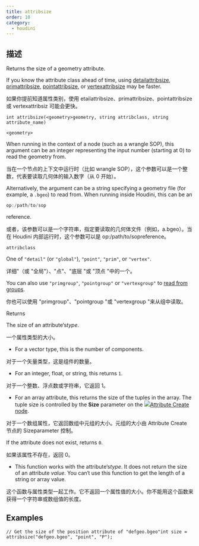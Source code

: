 ```yaml
---
title: attribsize
order: 10
category:
  - houdini
---
```

    
## 描述

Returns the size of a geometry attribute.

If you know the attribute class ahead of time, using
[detailattribsize](detailattribsize.html "Returns the size of a geometry
detail attribute."), [primattribsize](primattribsize.html "Returns the size of
a geometry prim attribute."), [pointattribsize](pointattribsize.html "Returns
the size of a geometry point attribute."), or
[vertexattribsize](vertexattribsize.html "Returns the size of a geometry
vertex attribute.") may be faster.

如果你提前知道属性类别，使用 etailattribsize、primattribsize、pointattribsize 或 vertexattribsiz 可能会更快。

`int attribsize(<geometry>geometry, string attribclass, string attribute_name)`

`<geometry>`

When running in the context of a node (such as a wrangle SOP), this argument
can be an integer representing the input number (starting at 0) to read the
geometry from.

当在一个节点的上下文中运行时（比如 wrangle SOP），这个参数可以是一个整数，代表要读取几何体的输入数字（从 0 开始）。

Alternatively, the argument can be a string specifying a geometry file (for
example, a `.bgeo`) to read from. When running inside Houdini, this can be an

```c
op:/path/to/sop
```

reference.

或者，该参数可以是一个字符串，指定要读取的几何体文件（例如，a.bgeo）。当在 Houdini 内部运行时，这个参数可以是 op:/path/to/sopreference。

`attribclass`

One of `"detail"` (or `"global"`), `"point"`, `"prim"`, or `"vertex"`.

详细"（或 "全局"）、"点"、"底层 "或 "顶点 "中的一个。

You can also use `"primgroup"`, `"pointgroup"` or `"vertexgroup"` to [read
from groups](../groups.html "You can read the contents of
primitive/point/vertex groups in VEX as if they were attributes.").

你也可以使用 "primgroup"、"pointgroup "或 "vertexgroup "来从组中读取。

Returns

The size of an attribute‘s*type*.

一个属性类型的大小。

- For a vector type, this is the number of components.

对于一个矢量类型，这是组件的数量。

- For an integer, float, or string, this returns `1`.

对于一个整数、浮点数或字符串，它返回 1。

- For an array attribute, this returns the size of the tuples in the array. The tuple size is controlled by the **Size** parameter on the [![](../../icons/SOP/attribcreate.svg)Attribute Create node](../../nodes/sop/attribcreate.html "Adds or edits user defined attributes.").

对于一个数组属性，它返回数组中元组的大小。元组的大小由 Attribute Create 节点的 Sizeparameter 控制。

If the attribute does not exist, returns `0`.

如果该属性不存在，返回 0。

- This function works with the attribute‘s*type*. It does not return the size of an attribute _value_. You can‘t use this function to get the length of a string or array value.

这个函数与属性类型一起工作。它不返回一个属性值的大小。你不能用这个函数来获得一个字符串或数组值的长度。

## Examples

    // Get the size of the position attribute of "defgeo.bgeo"int size = attribsize("defgeo.bgeo", "point", "P");
